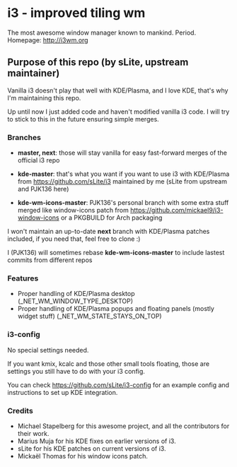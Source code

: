 # i3 - improved tiling wm

The most awesome window manager known to mankind. Period.
Homepage: http://i3wm.org

## Purpose of this repo (by sLite, upstream maintainer)

Vanilla i3 doesn't play that well with KDE/Plasma, and I love KDE, that's why I'm maintaining this repo.

Up until now I just added code and haven't modified vanilla i3 code. I will try to stick to this in the future ensuring simple merges.

### Branches

* **master, next**: those will stay vanilla for easy fast-forward merges of the official i3 repo

* **kde-master**: that's what you want if you want to use i3 with KDE/Plasma from https://github.com/sLite/i3 maintained by me (sLite from upstream and PJK136 here)

* **kde-wm-icons-master**: PJK136's personal branch with some extra stuff merged like window-icons patch from https://github.com/mickael9/i3-window-icons or a PKGBUILD for Arch packaging

I won't maintain an up-to-date **next** branch with KDE/Plasma patches included, if you need that, feel free to clone :)

I (PJK136) will sometimes rebase **kde-wm-icons-master** to include lastest commits from different repos

### Features

* Proper handling of KDE/Plasma desktop (_NET_WM_WINDOW_TYPE_DESKTOP)
* Proper handling of KDE/Plasma popups and floating panels (mostly widget stuff) (_NET_WM_STATE_STAYS_ON_TOP)

### i3-config

No special settings needed.

If you want kmix, kcalc and those other small tools floating, those are settings you still have to do with your i3 config.

You can check https://github.com/sLite/i3-config for an example config and instructions to set up KDE integration.

### Credits

* Michael Stapelberg for this awesome project, and all the contributors for their work.
* Marius Muja for his KDE fixes on earlier versions of i3.
* sLite for his KDE patches on current versions of i3.
* Mickaël Thomas for his window icons patch.

